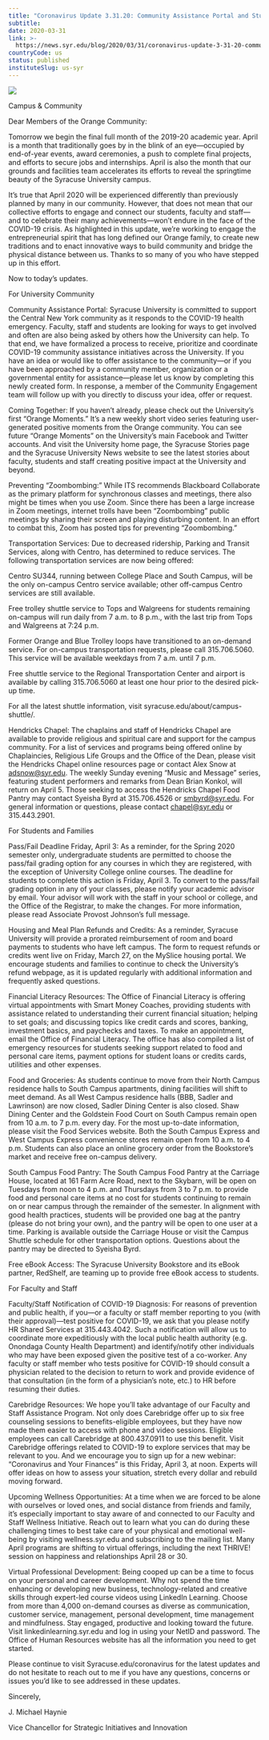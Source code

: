 ```yaml
---
title: "Coronavirus Update 3.31.20: Community Assistance Portal and Student, Faculty and Staff Resources"
subtitle: 
date: 2020-03-31
link: >-
  https://news.syr.edu/blog/2020/03/31/coronavirus-update-3-31-20-community-assistance-portal-and-student-faculty-and-staff-resources/
countryCode: us
status: published
instituteSlug: us-syr
---
```

![](https://news.syr.edu/wp-content/uploads/2020/03/CoronavirusUpdate-690x489-2-564x400.jpg)

Campus & Community

Dear Members of the Orange Community:

Tomorrow we begin the final full month of the 2019-20 academic year. April is a month that traditionally goes by in the blink of an eye—occupied by end-of-year events, award ceremonies, a push to complete final projects, and efforts to secure jobs and internships. April is also the month that our grounds and facilities team accelerates its efforts to reveal the springtime beauty of the Syracuse University campus.

It’s true that April 2020 will be experienced differently than previously planned by many in our community. However, that does not mean that our collective efforts to engage and connect our students, faculty and staff—and to celebrate their many achievements—won’t endure in the face of the COVID-19 crisis. As highlighted in this update, we’re working to engage the entrepreneurial spirit that has long defined our Orange family, to create new traditions and to enact innovative ways to build community and bridge the physical distance between us. Thanks to so many of you who have stepped up in this effort.

Now to today’s updates.

For University Community

Community Assistance Portal: Syracuse University is committed to support the Central New York community as it responds to the COVID-19 health emergency. Faculty, staff and students are looking for ways to get involved and often are also being asked by others how the University can help. To that end, we have formalized a process to receive, prioritize and coordinate COVID-19 community assistance initiatives across the University. If you have an idea or would like to offer assistance to the community—or if you have been approached by a community member, organization or a governmental entity for assistance—please let us know by completing this newly created form. In response, a member of the Community Engagement team will follow up with you directly to discuss your idea, offer or request.

Coming Together: If you haven’t already, please check out the University’s first “Orange Moments.” It’s a new weekly short video series featuring user-generated positive moments from the Orange community. You can see future “Orange Moments” on the University’s main Facebook and Twitter accounts. And visit the University home page, the Syracuse Stories page and the Syracuse University News website to see the latest stories about faculty, students and staff creating positive impact at the University and beyond.

Preventing “Zoombombing:” While ITS recommends Blackboard Collaborate as the primary platform for synchronous classes and meetings, there also might be times when you use Zoom. Since there has been a large increase in Zoom meetings, internet trolls have been “Zoombombing” public meetings by sharing their screen and playing disturbing content. In an effort to combat this, Zoom has posted tips for preventing “Zoombombing.”

Transportation Services: Due to decreased ridership, Parking and Transit Services, along with Centro, has determined to reduce services. The following transportation services are now being offered:

Centro SU344, running between College Place and South Campus, will be the only on-campus Centro service available; other off-campus Centro services are still available.

Free trolley shuttle service to Tops and Walgreens for students remaining on-campus will run daily from 7 a.m. to 8 p.m., with the last trip from Tops and Walgreens at 7:24 p.m.

Former Orange and Blue Trolley loops have transitioned to an on-demand service. For on-campus transportation requests, please call 315.706.5060. This service will be available weekdays from 7 a.m. until 7 p.m.

Free shuttle service to the Regional Transportation Center and airport is available by calling 315.706.5060 at least one hour prior to the desired pick-up time.

For all the latest shuttle information, visit syracuse.edu/about/campus-shuttle/.

Hendricks Chapel: The chaplains and staff of Hendricks Chapel are available to provide religious and spiritual care and support for the campus community. For a list of services and programs being offered online by Chaplaincies, Religious Life Groups and the Office of the Dean, please visit the Hendricks Chapel online resources page or contact Alex Snow at adsnow@syr.edu. The weekly Sunday evening “Music and Message” series, featuring student performers and remarks from Dean Brian Konkol, will return on April 5. Those seeking to access the Hendricks Chapel Food Pantry may contact Syeisha Byrd at 315.706.4526 or smbyrd@syr.edu. For general information or questions, please contact chapel@syr.edu or 315.443.2901.

For Students and Families

Pass/Fail Deadline Friday, April 3: As a reminder, for the Spring 2020 semester only, undergraduate students are permitted to choose the pass/fail grading option for any courses in which they are registered, with the exception of University College online courses. The deadline for students to complete this action is Friday, April 3. To convert to the pass/fail grading option in any of your classes, please notify your academic advisor by email. Your advisor will work with the staff in your school or college, and the Office of the Registrar, to make the changes. For more information, please read Associate Provost Johnson’s full message.

Housing and Meal Plan Refunds and Credits: As a reminder, Syracuse University will provide a prorated reimbursement of room and board payments to students who have left campus. The form to request refunds or credits went live on Friday, March 27, on the MySlice housing portal. We encourage students and families to continue to check the University’s refund webpage, as it is updated regularly with additional information and frequently asked questions.

Financial Literacy Resources: The Office of Financial Literacy is offering virtual appointments with Smart Money Coaches, providing students with assistance related to understanding their current financial situation; helping to set goals; and discussing topics like credit cards and scores, banking, investment basics, and paychecks and taxes. To make an appointment, email the Office of Financial Literacy. The office has also compiled a list of emergency resources for students seeking support related to food and personal care items, payment options for student loans or credits cards, utilities and other expenses.

Food and Groceries: As students continue to move from their North Campus residence halls to South Campus apartments, dining facilities will shift to meet demand. As all West Campus residence halls (BBB, Sadler and Lawrinson) are now closed, Sadler Dining Center is also closed. Shaw Dining Center and the Goldstein Food Court on South Campus remain open from 10 a.m. to 7 p.m. every day. For the most up-to-date information, please visit the Food Services website. Both the South Campus Express and West Campus Express convenience stores remain open from 10 a.m. to 4 p.m. Students can also place an online grocery order from the Bookstore’s market and receive free on-campus delivery.

South Campus Food Pantry: The South Campus Food Pantry at the Carriage House, located at 161 Farm Acre Road, next to the Skybarn, will be open on Tuesdays from noon to 4 p.m. and Thursdays from 3 to 7 p.m. to provide food and personal care items at no cost for students continuing to remain on or near campus through the remainder of the semester. In alignment with good health practices, students will be provided one bag at the pantry (please do not bring your own), and the pantry will be open to one user at a time. Parking is available outside the Carriage House or visit the Campus Shuttle schedule for other transportation options. Questions about the pantry may be directed to Syeisha Byrd.

Free eBook Access: The Syracuse University Bookstore and its eBook partner, RedShelf, are teaming up to provide free eBook access to students.

For Faculty and Staff

Faculty/Staff Notification of COVID-19 Diagnosis: For reasons of prevention and public health, if you—or a faculty or staff member reporting to you (with their approval)—test positive for COVID-19, we ask that you please notify HR Shared Services at 315.443.4042. Such a notification will allow us to coordinate more expeditiously with the local public health authority (e.g. Onondaga County Health Department) and identify/notify other individuals who may have been exposed given the positive test of a co-worker. Any faculty or staff member who tests positive for COVID-19 should consult a physician related to the decision to return to work and provide evidence of that consultation (in the form of a physician’s note, etc.) to HR before resuming their duties.

Carebridge Resources: We hope you’ll take advantage of our Faculty and Staff Assistance Program. Not only does Carebridge offer up to six free counseling sessions to benefits-eligible employees, but they have now made them easier to access with phone and video sessions. Eligible employees can call Carebridge at 800.437.0911 to use this benefit. Visit Carebridge offerings related to COVID-19 to explore services that may be relevant to you. And we encourage you to sign up for a new webinar: “Coronavirus and Your Finances” is this Friday, April 3, at noon. Experts will offer ideas on how to assess your situation, stretch every dollar and rebuild moving forward.

Upcoming Wellness Opportunities: At a time when we are forced to be alone with ourselves or loved ones, and social distance from friends and family, it’s especially important to stay aware of and connected to our Faculty and Staff Wellness Initiative. Reach out to learn what you can do during these challenging times to best take care of your physical and emotional well-being by visiting wellness.syr.edu and subscribing to the mailing list. Many April programs are shifting to virtual offerings, including the next THRIVE! session on happiness and relationships April 28 or 30.

Virtual Professional Development: Being cooped up can be a time to focus on your personal and career development. Why not spend the time enhancing or developing new business, technology-related and creative skills through expert-led course videos using LinkedIn Learning. Choose from more than 4,000 on-demand courses as diverse as communication, customer service, management, personal development, time management and mindfulness. Stay engaged, productive and looking toward the future. Visit linkedinlearning.syr.edu and log in using your NetID and password. The Office of Human Resources website has all the information you need to get started.

Please continue to visit Syracuse.edu/coronavirus for the latest updates and do not hesitate to reach out to me if you have any questions, concerns or issues you’d like to see addressed in these updates.

Sincerely,

J. Michael Haynie

Vice Chancellor for Strategic Initiatives and Innovation